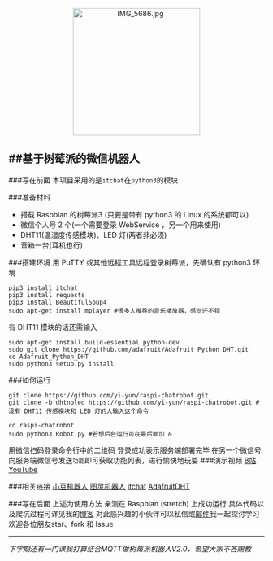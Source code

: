 <p align="center">
  <img src="https://i.loli.net/2018/07/22/5b542f5c58d76.jpg" alt="IMG_5686.jpg" title="IMG_5686.jpg" width=250 />

</p>



##基于树莓派的微信机器人
----
###写在前面
本项目采用的是```itchat```在```python3```的模块

###准备材料
* 搭载 Raspbian 的树莓派3 (只要是带有 python3 的 Linux 的系统都可以)
* 微信个人号 2 个(一个需要登录 WebService ，另一个用来使用)
* DHT11(温湿度传感模块)、LED 灯(两者非必须)
* 音箱一台(耳机也行)

###搭建环境
用 PuTTY 或其他远程工具远程登录树莓派，先确认有 python3 环境
```shell
pip3 install itchat 
pip3 install requests
pip3 install BeautifulSoup4
sudo apt-get install mplayer #很多人推荐的音乐播放器，感觉还不错
```

有 DHT11 模块的话还需输入
```shell
sudo apt-get install build-essential python-dev
sudo git clone https://github.com/adafruit/Adafruit_Python_DHT.git
cd Adafruit_Python_DHT
sudo python3 setup.py install  
```

###如何运行
```shell
git clone https://github.com/yi-yun/raspi-chatrobot.git
git clone -b dhtnoled https://github.com/yi-yun/raspi-chatrobot.git #没有 DHT11 传感模块和 LED 灯的人输入这个命令

cd raspi-chatrobot
sudo python3 Robot.py #若想后台运行可在最后面加 &
```
用微信扫码登录命令行中的二维码
登录成功表示服务端部署完毕
在另一个微信号向服务端微信号发送`功能`即可获取功能列表，进行愉快地玩耍
###演示视频
[B站](https://www.bilibili.com/video/av28087089)
[YouTube](https://youtu.be/m_k38Pbp55U)

###相关链接
[小豆机器人](http://xiao.douqq.com/)
[图灵机器人](http://www.tuling123.com/)
[itchat](https://github.com/littlecodersh/itchat)
[AdafruitDHT](https://github.com/adafruit/Adafruit_Python_DHT)

###写在后面
上述为使用方法
亲测在 Raspbian (stretch) 上成功运行
具体代码以及爬坑过程可详见我的[博客](https://yi-yun.github.io/2018/07/30/%E7%88%AC%E5%9D%91%E6%8C%87%E5%8D%97/#more)
对此感兴趣的小伙伴可以私信或[邮件](mailto:yi--yun@outlook.com)我一起探讨学习
欢迎各位朋友star、fork 和 Issue

-----
*下学期还有一门课我打算结合MQTT做树莓派机器人V2.0，希望大家不吝赐教*